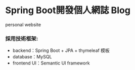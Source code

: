 # Spring Boot開發個人網誌 Blog
personal website

### 採用技術框架:
- backend：Spring Boot + JPA + thymeleaf 模板
- database：MySQL
- frontend UI：Semantic UI framework
